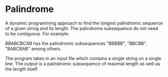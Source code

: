 # Palindrome
A dynamic programming approach to find the longest palindromic sequence of a given string and its length. The palindrome subsequence do not need to be contiguous. For example:

BBABCBCAB
has the palindromic subsequences "BBBBB", "BBCBB", "BABCBAB" among others. 

The program takes in an input file which contains a single string on a single line. 
The output is a palindromic subsequence of maximal length as well as the length itself. 
